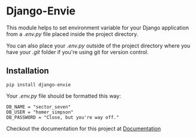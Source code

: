 Django-Envie
============

This module helps to set environment variable for your Django application from a _.env.py_ file placed inside the project directory.

You can also place your _.env.py_ outside of the project directory where you have your _.git_ folder if you're using git for version control.


Installation
------------
```
pip install django-envie
```


Your _.env.py_ file should be formatted this way:
```
DB_NAME = "sector_seven"
DB_USER = "homer_simpson"
DB_PASSWORD = "Close, but you're way off."
```

Checkout the documentation for this project at [Documentation](http//:django-envie.readthedocs.org "Read the documentation")
